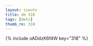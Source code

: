 ```yaml
--- 
layout: sieutv
title: de 318
tags: [detv]
thumb_re: 318
---
```

{% include oADdzK6f4W key="318" %} 
